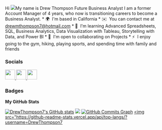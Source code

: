 Hi ![](https://user-images.githubusercontent.com/18350557/176309783-0785949b-9127-417c-8b55-ab5a4333674e.gif)My name is Drew Thompson   Future Business Analyst I am a former Account Manager of 4 years, who now is transitioning careers to become a Business Analyst.  * 🌍  I'm based in California * ✉️  You can contact me at [drewmthompson7@hotmail.com](mailto:drewmthompson7@hotmail.com) * 🧠  I'm learning Advanced Spreadsheets, SQL, Business Analytics, Data Visualization with Tableau, Storytelling with Data, and Power BI * 🤝  I'm open to collaborating on Projects * ⚡  I enjoy going to the gym, hiking, playing sports, and spending time with family and friends

 ### Socials  <p align="left"> <a href="https://discord.com/users/drewmthompson7" target="_blank" rel="noreferrer"> <picture> <source media="(prefers-color-scheme: dark)" srcset="https://raw.githubusercontent.com/danielcranney/readme-generator/main/public/icons/socials/discord-dark.svg" /> <source media="(prefers-color-scheme: light)" srcset="https://raw.githubusercontent.com/danielcranney/readme-generator/main/public/icons/socials/discord.svg" /> <img src="https://raw.githubusercontent.com/danielcranney/readme-generator/main/public/icons/socials/discord.svg" width="32" height="32" /> </picture> </a> <a href="https://www.github.com/DrewThompson7" target="_blank" rel="noreferrer"> <picture> <source media="(prefers-color-scheme: dark)" srcset="https://raw.githubusercontent.com/danielcranney/readme-generator/main/public/icons/socials/github-dark.svg" /> <source media="(prefers-color-scheme: light)" srcset="https://raw.githubusercontent.com/danielcranney/readme-generator/main/public/icons/socials/github.svg" /> <img src="https://raw.githubusercontent.com/danielcranney/readme-generator/main/public/icons/socials/github.svg" width="32" height="32" /> </picture> </a> <a href="https://www.linkedin.com/in/drew-thompson-75719917b" target="_blank" rel="noreferrer"> <picture> <source media="(prefers-color-scheme: dark)" srcset="https://raw.githubusercontent.com/danielcranney/readme-generator/main/public/icons/socials/linkedin-dark.svg" /> <source media="(prefers-color-scheme: light)" srcset="https://raw.githubusercontent.com/danielcranney/readme-generator/main/public/icons/socials/linkedin.svg" /> <img src="https://raw.githubusercontent.com/danielcranney/readme-generator/main/public/icons/socials/linkedin.svg" width="32" height="32" /> </picture> </a></p>
### Badges

<b>My GitHub Stats</b>

<a href="http://www.github.com/DrewThompson7"><img src="https://github-readme-stats.vercel.app/api?username=DrewThompson7&show_icons=true&hide=&count_private=true&title_color=0891b2&text_color=ffffff&icon_color=0891b2&bg_color=1c1917&hide_border=true&show_icons=true" alt="DrewThompson7's GitHub stats" /></a>
<a href="http://www.github.com/DrewThompson7"><img src="https://github-readme-streak-stats.herokuapp.com/?user=DrewThompson7&stroke=ffffff&background=1c1917&ring=0891b2&fire=0891b2&currStreakNum=ffffff&currStreakLabel=0891b2&sideNums=ffffff&sideLabels=ffffff&dates=ffffff&hide_border=true" /></a>
<a href="http://www.github.com/DrewThompson7"><img src="https://github-readme-activity-graph.cyclic.app/graph?username=DrewThompson7&bg_color=1c1917&color=ffffff&line=0891b2&point=ffffff&area_color=1c1917&area=true&hide_border=true&custom_title=GitHub%20Commits%20Graph" alt="GitHub Commits Graph" /></a>
<a href="https://github.com/DrewThompson7" align="left"><img src="https://github-readme-stats.vercel.app/api/top-langs/?username=DrewThompson7
